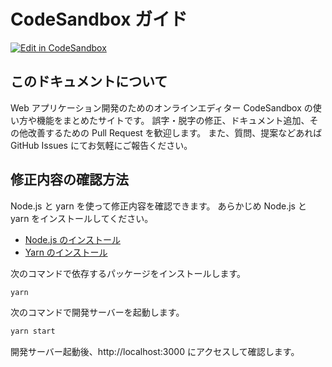 # CodeSandbox ガイド

[![Edit in CodeSandbox](https://codesandbox.io/static/img/play-codesandbox.svg)](https://codesandbox.io/s/github/csb-jp/csb-jp.github.io)

## このドキュメントについて

Web アプリケーション開発のためのオンラインエディター CodeSandbox の使い方や機能をまとめたサイトです。
誤字・脱字の修正、ドキュメント追加、その他改善するための Pull Request を歓迎します。
また、質問、提案などあれば GitHub Issues にてお気軽にご報告ください。

## 修正内容の確認方法

Node.js と yarn を使って修正内容を確認できます。
あらかじめ Node.js と yarn をインストールしてください。

- [Node.js のインストール](https://nodejs.org/ja/download/)
- [Yarn のインストール](https://yarnpkg.com/getting-started/install)

次のコマンドで依存するパッケージをインストールします。

```sh
yarn
```

次のコマンドで開発サーバーを起動します。

```sh
yarn start
```

開発サーバー起動後、http://localhost:3000 にアクセスして確認します。
